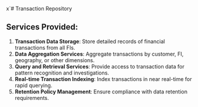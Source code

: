 x`# Transaction Repository

## Services Provided:

1. **Transaction Data Storage**: Store detailed records of financial transactions from all FIs.
2. **Data Aggregation Services**: Aggregate transactions by customer, FI, geography, or other dimensions.
3. **Query and Retrieval Services**: Provide access to transaction data for pattern recognition and investigations.
4. **Real-time Transaction Indexing**: Index transactions in near real-time for rapid querying.
5. **Retention Policy Management**: Ensure compliance with data retention requirements.
